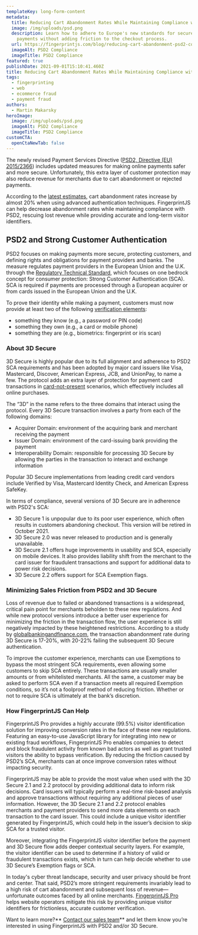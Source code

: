```yaml
---
templateKey: long-form-content
metadata:
  title: Reducing Cart Abandonment Rates While Maintaining Compliance with PSD2
  image: /img/uploads/psd.png
  description: Learn how to adhere to Europe's new standards for secure online
    payments without adding friction to the checkout process.
  url: https://fingerprintjs.com/blog/reducing-cart-abandonment-psd2-compliance/
  imageAlt: PSD2 Compliance
  imageTitle: PSD2 Compliance
featured: true
publishDate: 2021-09-01T15:10:41.460Z
title: Reducing Cart Abandonment Rates While Maintaining Compliance with PSD2
tags:
  - fingerprinting
  - web
  - ecommerce fraud
  - payment fraud
authors:
  - Martin Makarsky
heroImage:
  image: /img/uploads/psd.png
  imageAlt: PSD2 Compliance
  imageTitle: PSD2 Compliance
customCTA:
  openCtaNewTab: false
---
```

The newly revised Payment Services Directive ([PSD2, Directive (EU) 2015/2366](http://data.europa.eu/eli/dir/2015/2366/oj/eng)) includes updated measures for making online payments safer and more secure. Unfortunately, this extra layer of customer protection may also reduce revenue for merchants due to cart abandonment or rejected payments. 

According to the [latest estimates](https://www.globalbankingandfinance.com/the-real-impact-of-psd2/), cart abandonment rates increase by almost 20% when using advanced authentication techniques. FingerprintJS can help decrease abandonment rates while maintaining compliance with PSD2, rescuing lost revenue while providing accurate and long-term visitor identifiers.

## PSD2 and Strong Customer Authentication

PSD2 focuses on making payments more secure, protecting customers, and defining rights and obligations for payment providers and banks. The measure regulates payment providers in the European Union and the U.K. through the [Regulatory Technical Standard](https://www.eba.europa.eu/regulation-and-policy/payment-services-and-electronic-money/regulatory-technical-standards-on-strong-customer-authentication-and-secure-communication-under-psd2), which focuses on one bedrock concept for consumer protection: Strong Customer Authentication (SCA). SCA is required if payments are processed through a European acquirer or from cards issued in the European Union and the U.K.

To prove their identity while making a payment, customers must now provide at least two of the following [verification elements](https://ec.europa.eu/commission/presscorner/detail/en/MEMO_17_4961):

* something they know (e.g., a password or PIN code)
* something they own (e.g., a card or mobile phone)
* something they are (e.g., biometrics: fingerprint or iris scan)



### About 3D Secure

3D Secure is highly popular due to its full alignment and adherence to PSD2 SCA requirements and has been adopted by major card issuers like Visa, Mastercard, Discover, American Express, JCB, and UnionPay, to name a few. The protocol adds an extra layer of protection for payment card transactions in [card-not-present](https://en.wikipedia.org/wiki/Card_not_present_transaction) scenarios, which effectively includes all online purchases. 

The “3D” in the name refers to the three domains that interact using the protocol. Every 3D Secure transaction involves a party from each of the following domains: 

* Acquirer Domain: environment of the acquiring bank and merchant receiving the payment 
* Issuer Domain: environment of the card-issuing bank providing the payment 
* Interoperability Domain: responsible for processing 3D Secure by allowing the parties in the transaction to interact and exchange information

Popular 3D Secure implementations from leading credit card vendors include Verified by Visa, Mastercard Identity Check, and American Express SafeKey. 

In terms of compliance, several versions of 3D Secure are in adherence with PSD2's SCA:

* 3D Secure 1 is unpopular due to its poor user experience, which often results in customers abandoning checkout. This version will be retired in October 2021.
* 3D Secure 2.0 was never released to production and is generally unavailable.
* 3D Secure 2.1 offers huge improvements in usability and SCA, especially on mobile devices. It also provides liability shift from the merchant to the card issuer for fraudulent transactions and support for additional data to power risk decisions. 
* 3D Secure 2.2 offers support for SCA Exemption flags. 



### Minimizing Sales Friction from PSD2 and 3D Secure

Loss of revenue due to failed or abandoned transactions is a widespread, critical pain point for merchants beholden to these new regulations. And while new protocol versions introduce a better user experience for minimizing the friction in the transaction flow, the user experience is still negatively impacted by these heightened restrictions. According to a study by [globalbankingandfinance.com](https://www.globalbankingandfinance.com/the-real-impact-of-psd2/), the transaction abandonment rate during 3D Secure is 17-20%, with 20-22% failing the subsequent 3D Secure authentication. 

To improve the customer experience, merchants can use Exemptions to bypass the most stringent SCA requirements, even allowing some customers to skip SCA entirely. These transactions are usually smaller amounts or from whitelisted merchants. All the same, a customer may be asked to perform SCA even if a transaction meets all required Exemption conditions, so it’s not a foolproof method of reducing friction. Whether or not to require SCA is ultimately at the bank’s discretion.

### How FingerprintJS Can Help

FingerprintJS Pro provides a highly accurate (99.5%) visitor identification solution for improving conversion rates in the face of these new regulations. Featuring an easy-to-use JavaScript library for integrating into new or existing fraud workflows, FingerprintJS Pro enables companies to detect and block fraudulent activity from known bad actors as well as grant trusted visitors the ability to bypass verification. By reducing the friction caused by PSD2’s SCA, merchants can at once improve conversion rates without impacting security.

FingerprintJS may be able to provide the most value when used with the 3D Secure 2.1 and 2.2 protocol by providing additional data to inform risk decisions. Card issuers will typically perform a real-time risk-based analysis and approve transactions without requiring any additional pieces of user information. However, the 3D Secure 2.1 and 2.2 protocol enables merchants and payment providers to send more data elements on each transaction to the card issuer. This could include a unique visitor identifier generated by FingerprintJS, which could help in the issuer’s decision to skip SCA for a trusted visitor.

Moreover, integrating the FingerprintJS visitor identifier before the payment and 3D Secure flow adds deeper contextual security layers. For example, the visitor identifier can be used to determine if a history of valid or fraudulent transactions exists, which in turn can help decide whether to use 3D Secure’s Exemption flags or SCA.

In today's cyber threat landscape, security and user privacy should be front and center. That said, PSD2’s more stringent requirements invariably lead to a high risk of cart abandonment and subsequent loss of revenue—unfortunate outcomes faced by all online merchants. [FingerprintJS Pro](https://fingerprintjs.com/) helps website operators mitigate this risk by providing unique visitor identifiers for frictionless, accurate customer verification. 

Want to learn more?** [Contact our sales team](https://fingerprintjs.com/contact-sales/)** and let them know you’re interested in using FingerprintJS with PSD2 and/or 3D Secure.